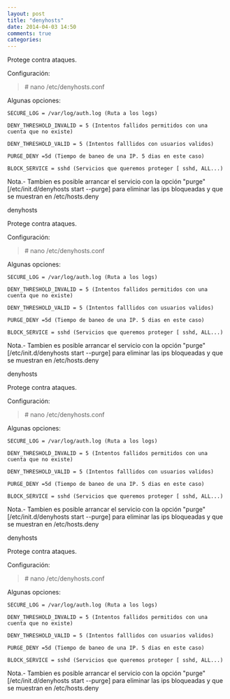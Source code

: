 ```yaml
---
layout: post
title: "denyhosts"
date: 2014-04-03 14:50
comments: true
categories: 
---
```

Protege contra ataques. 

Configuración: 

>\# nano /etc/denyhosts.conf 

Algunas opciones: 

	SECURE_LOG = /var/log/auth.log (Ruta a los logs) 

	DENY_THRESHOLD_INVALID = 5 (Intentos fallidos permitidos con una cuenta que no existe) 

	DENY_THRESHOLD_VALID = 5 (Intentos falllidos con usuarios validos) 

	PURGE_DENY =5d (Tiempo de baneo de una IP. 5 dias en este caso) 

	BLOCK_SERVICE = sshd (Servicios que queremos proteger [ sshd, ALL...) 

Nota.- Tambien es posible arrancar el servicio con la opción "purge"  [/etc/init.d/denyhosts start --purge] para eliminar las ips bloqueadas y que se muestran en /etc/hosts.deny 

denyhosts 

Protege contra ataques. 

Configuración: 

>\# nano /etc/denyhosts.conf 

Algunas opciones: 

	SECURE_LOG = /var/log/auth.log (Ruta a los logs) 

	DENY_THRESHOLD_INVALID = 5 (Intentos fallidos permitidos con una cuenta que no existe) 

	DENY_THRESHOLD_VALID = 5 (Intentos falllidos con usuarios validos) 

	PURGE_DENY =5d (Tiempo de baneo de una IP. 5 dias en este caso) 

	BLOCK_SERVICE = sshd (Servicios que queremos proteger [ sshd, ALL...) 

Nota.- Tambien es posible arrancar el servicio con la opción "purge"  [/etc/init.d/denyhosts start --purge] para eliminar las ips bloqueadas y que se muestran en /etc/hosts.deny 

denyhosts 

Protege contra ataques. 

Configuración: 

>\# nano /etc/denyhosts.conf 

Algunas opciones: 

	SECURE_LOG = /var/log/auth.log (Ruta a los logs) 

	DENY_THRESHOLD_INVALID = 5 (Intentos fallidos permitidos con una cuenta que no existe) 

	DENY_THRESHOLD_VALID = 5 (Intentos falllidos con usuarios validos) 

	PURGE_DENY =5d (Tiempo de baneo de una IP. 5 dias en este caso) 

	BLOCK_SERVICE = sshd (Servicios que queremos proteger [ sshd, ALL...) 

Nota.- Tambien es posible arrancar el servicio con la opción "purge"  [/etc/init.d/denyhosts start --purge] para eliminar las ips bloqueadas y que se muestran en /etc/hosts.deny 

denyhosts 

Protege contra ataques. 

Configuración: 

>\# nano /etc/denyhosts.conf 

Algunas opciones: 

	SECURE_LOG = /var/log/auth.log (Ruta a los logs) 

	DENY_THRESHOLD_INVALID = 5 (Intentos fallidos permitidos con una cuenta que no existe) 

	DENY_THRESHOLD_VALID = 5 (Intentos falllidos con usuarios validos) 

	PURGE_DENY =5d (Tiempo de baneo de una IP. 5 dias en este caso) 

	BLOCK_SERVICE = sshd (Servicios que queremos proteger [ sshd, ALL...) 

Nota.- Tambien es posible arrancar el servicio con la opción "purge"  [/etc/init.d/denyhosts start --purge] para eliminar las ips bloqueadas y que se muestran en /etc/hosts.deny 

